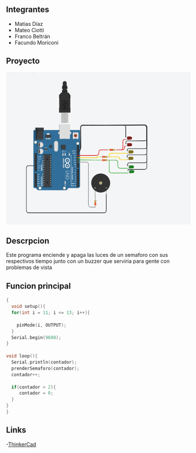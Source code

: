 ## Integrantes
- Matias Díaz
- Mateo Ciotti
- Franco Beltrán
- Facundo Moriconi



## Proyecto


<img src="https://github.com/0Mateciotti/Tp-Spd/blob/main/tp%20Spd/imgs/sd.PNG" width="800"/>

## Descrpcion
Este programa enciende y apaga las luces de un semaforo con sus respectivos tiempo junto con un buzzer que serviria para gente con problemas de vista


## Funcion principal

~~~ C (lenguaje en el que esta escrito)
{
  void setup(){
  for(int i = 11; i <= 13; i++){
    
    pinMode(i, OUTPUT);
  }
  Serial.begin(9600);
}

void loop(){ 
  Serial.println(contador);
  prenderSemaforo(contador);
  contador++;
  
  if(contador > 2){
     contador = 0;
  }
}
}
~~~

## Links
-[ThinkerCad](https://www.tinkercad.com/things/cH9t92RmDnx?sharecode=_xB3hVR3bOvmrNtJ6t6uiYLAo18Vzqapgx48E0AKl6A)
